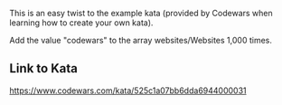 This is an easy twist to the example kata (provided by Codewars when learning how to create your own kata).

Add the value "codewars" to the array websites/Websites 1,000 times.

## Link to Kata
https://www.codewars.com/kata/525c1a07bb6dda6944000031